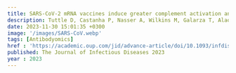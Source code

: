 ```yaml
---
title: SARS-CoV-2 mRNA vaccines induce greater complement activation and decreased viremia and Nef antibodies in men with HIV-1
description: Tuttle D, Castanha P, Nasser A, Wilkins M, Galarza T, Alaoui-El-Azher M, Cuff D, <strong>Chhibbar P</strong>, <strong>Das J</strong>, Li Y, Barratt-Boyes S, Mailliard R, Sluis-Cremer N, Rinaldo C, Marques E
date: 2023-11-30 15:01:35 +0300
image: '/images/SARS-CoV.webp'
tags: [Antibodyomics]
href : 'https://academic.oup.com/jid/advance-article/doi/10.1093/infdis/jiad544/7456300?login=true'
published: The Journal of Infectious Diseases 2023
year : 2023
---
```

